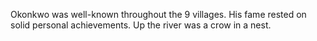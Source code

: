 Okonkwo was well-known throughout the 9 villages. His fame rested on solid personal achievements.
Up the river was a crow in a nest.

